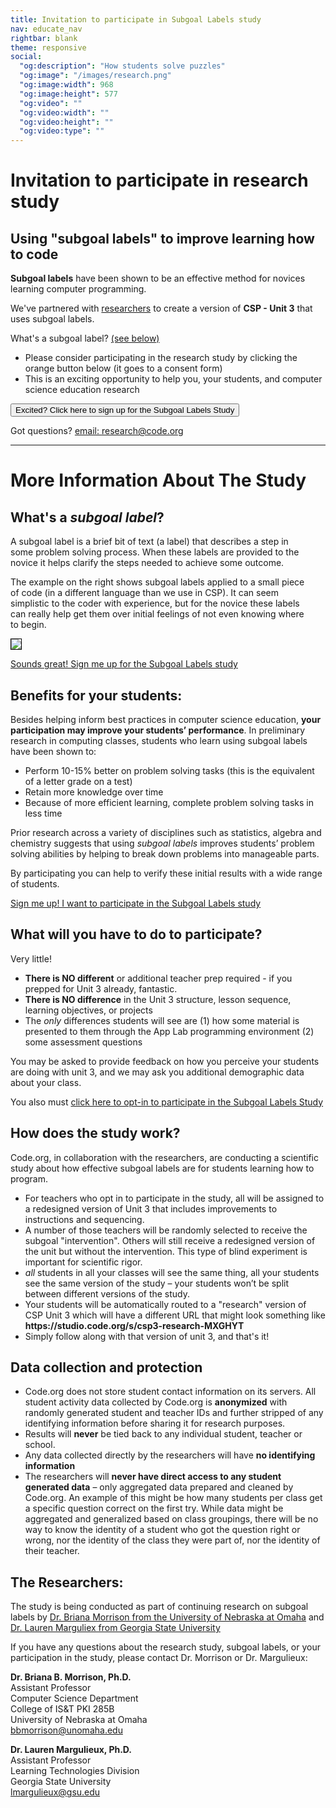 ```yaml
---
title: Invitation to participate in Subgoal Labels study
nav: educate_nav
rightbar: blank
theme: responsive
social:
  "og:description": "How students solve puzzles"
  "og:image": "/images/research.png"
  "og:image:width": 968
  "og:image:height": 577
  "og:video": ""
  "og:video:width": ""
  "og:video:height": ""
  "og:video:type": ""
---
```


# Invitation to participate in research study


## Using "subgoal labels" to improve learning how to code

**Subgoal labels** have been shown to be an effective method for novices learning computer programming.  

We've partnered with [researchers](#researchers) to create a version of **CSP - Unit 3** that uses subgoal labels.

What's a subgoal label? [(see below)](#whatssubgoal)


* Please consider participating in the research study by clicking the orange button below (it goes to a consent form)
* This is an exciting opportunity to help you, your students, and computer science education research 

[<button>Excited? Click here to sign up for the Subgoal Labels Study</button>](https://studio.code.org/s/subgoal-labels-opt-in/lesson/1/puzzle/1?viewAs=Student)

Got questions? [email: research@code.org](mailto:research@code.org)

---

# More Information About The Study

<a name="whatssubgoal"> </a>
## What's a *subgoal label*?


<div class="col-66" style="padding-right: 20px;">

<p>A subgoal label is a brief bit of text (a label) that describes a step in some problem solving process. When these labels are provided to the novice it helps clarify the steps needed to achieve some outcome.
</p><p>
The example on the right shows subgoal labels applied to a small piece of code (in a different language than we use in CSP).  It can seem simplistic to the coder with experience, but for the novice these labels can really help get them over initial feelings of not even knowing where to begin. 
</p>
</div>
<div class="col-33">

<img src="/images/fit-300/subgoal.jpg" style="border: solid 1px black">

</div>

<div style="clear: both;"></div>

[Sounds great! Sign me up for the Subgoal Labels study](https://studio.code.org/s/subgoal-labels-opt-in/lesson/1/puzzle/1?viewAs=Student)


## Benefits for your students:

Besides helping inform best practices in computer science education, **your participation may improve your students’ performance**.  In preliminary research in computing classes, students who learn using subgoal labels have been shown to:

* Perform 10-15% better on problem solving tasks (this is the equivalent of a letter grade on a test)
* Retain more knowledge over time
* Because of more efficient learning, complete problem solving tasks in less time


Prior research across a variety of disciplines such as statistics, algebra and chemistry suggests that using *subgoal labels* improves students’ problem solving abilities by helping to break down problems into manageable parts. 

By participating you can help to verify these initial results with a wide range of students.

[Sign me up! I want to participate in the Subgoal Labels study](https://studio.code.org/s/subgoal-labels-opt-in/lesson/1/puzzle/1?viewAs=Student)


## What will you have to do to participate?

Very little! 

* **There is NO different** or additional teacher prep required - if you prepped for Unit 3 already, fantastic.
* **There is NO difference** in the Unit 3 structure, lesson sequence, learning objectives, or projects
* The *only* differences students will see are (1) how some material is presented to them through the App Lab programming environment (2) some assessment questions

You may be asked to provide feedback on how you perceive your students are doing with unit 3, and we may ask you additional demographic data about your class.

You also must [click here to opt-in to participate in the Subgoal Labels Study](https://studio.code.org/s/subgoal-labels-opt-in/lesson/1/puzzle/1?viewAs=Student)

## How does the study work?

Code.org, in collaboration with the researchers, are conducting a scientific study about how effective subgoal labels are for students learning how to program.

* For teachers who opt in to participate in the study, all will be assigned to a redesigned version of Unit 3 that includes improvements to instructions and sequencing.
* A number of those teachers will be randomly selected to receive the subgoal "intervention". Others will still receive a redesigned version of the unit but without the intervention. This type of blind experiment is important for scientific rigor. 
* *all* students in all your classes will see the same thing, all your students see the same version of the study – your students won’t be split between different versions of the study. 
* Your students will be automatically routed to a "research" version of CSP Unit 3 which will have a different URL that might look something like **https:<span>//</span>studio.code.org/s/csp3-research-MXGHYT**
* Simply follow along with that version of unit 3, and that's it!

## Data collection and protection

* Code.org does not store student contact information on its servers. All student activity data collected by Code.org is **anonymized** with randomly generated student and teacher IDs and further stripped of any identifying information before sharing it for research purposes. 
* Results will **never** be tied back to any individual student, teacher or school.  
* Any data collected directly by the researchers will have **no identifying information** 
* The researchers will **never have direct access to any student generated data** – only aggregated data prepared and cleaned by Code.org. An example of this might be how many students per class get a specific question correct on the first try. While data might be aggregated and generalized based on class groupings, there will be no way to know the identity of a student who got the question right or wrong, nor the identity of the class they were part of, nor the identity of their teacher.

<a name="researchers"> </a>
## The Researchers:


The study is being conducted as part of continuing research on subgoal labels by [Dr. Briana Morrison from the University of Nebraska at Omaha](https://www.unomaha.edu/college-of-information-science-and-technology/about/faculty-staff/briana-morrison.php) and [Dr. Lauren Marguliex from Georgia State University](http://education.gsu.edu/profile/lauren-margulieux/)

If you have any questions about the research study, subgoal labels, or your participation in the study, please contact Dr. Morrison or Dr. Margulieux:

**Dr. Briana B. Morrison, Ph.D.** <br>
Assistant Professor <br>
Computer Science Department <br>
College of IS&T PKI 285B <br>
University of Nebraska at Omaha <br>
[bbmorrison@unomaha.edu](mailto:bmorrison@unomaha.edu)


**Dr. Lauren Margulieux, Ph.D.**<br>
Assistant Professor<br>
Learning Technologies Division<br>
Georgia State University<br>
[lmargulieux@gsu.edu](mailto:lmargulieux@gsu.edu)

